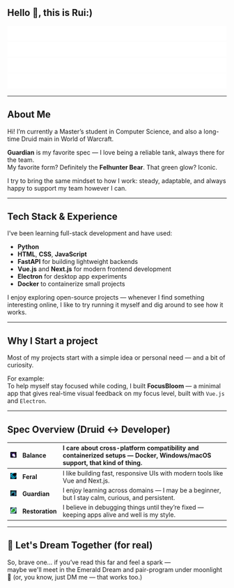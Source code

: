 ## Hello 👋, this is Rui:) 

<!-- Typing animation by specialization -->
<p align="center">
    <img src="assets/svg/Guardian.svg" width="600"/><br/>
    <img src="assets/svg/Balance.svg" width="600"/><br/>
    <img src="assets/svg/Feral.svg" width="600"/><br/>
    <img src="assets/svg/Restoration.svg" width="600"/>
</p>

---

## About Me

Hi! I’m currently a Master’s student in Computer Science, and also a long-time Druid main in World of Warcraft.

**Guardian** is my favorite spec — I love being a reliable tank, always there for the team.  
My favorite form? Definitely the **Felhunter Bear**. That green glow? Iconic.

I try to bring the same mindset to how I work: steady, adaptable, and always happy to support my team however I can.

---

## Tech Stack & Experience

I’ve been learning full-stack development and have used:

- **Python**
- **HTML**, **CSS**, **JavaScript**
- **FastAPI** for building lightweight backends
- **Vue.js** and **Next.js** for modern frontend development
- **Electron** for desktop app experiments
- **Docker** to containerize small projects

I enjoy exploring open-source projects — whenever I find something interesting online,
I like to try running it myself and dig around to see how it works.

---

## Why I Start a project

Most of my projects start with a simple idea or personal need — and a bit of curiosity.

For example:  
To help myself stay focused while coding, I built **FocusBloom** — a minimal app that gives real-time visual feedback on my focus level, built with `Vue.js` and `Electron`.

---

## Spec Overview (Druid ↔ Developer)

| <img src="assets/wow_icon/spell_nature_starfall.jpg" width="40"/> | **Balance** | I care about cross-platform compatibility and containerized setups — Docker, Windows/macOS support, that kind of thing. |
|:--:|:--|:--|
| <img src="assets/wow_icon/ability_druid_catform.jpg" width="40"/> | **Feral** | I like building fast, responsive UIs with modern tools like Vue and Next.js. |
| <img src="assets/wow_icon/ability_racial_bearform.jpg" width="40"/> | **Guardian** | I enjoy learning across domains — I may be a beginner, but I stay calm, curious, and persistent. |
| <img src="assets/wow_icon/spell_nature_healingtouch.jpg" width="40"/> | **Restoration** | I believe in debugging things until they’re fixed — keeping apps alive and well is my style. |

---

## 🌙 Let's Dream Together (for real)

So, brave one… if you’ve read this far and feel a spark —  
maybe we'll meet in the Emerald Dream and pair-program under moonlight 🌙 (or, you know, just DM me — that works too.)